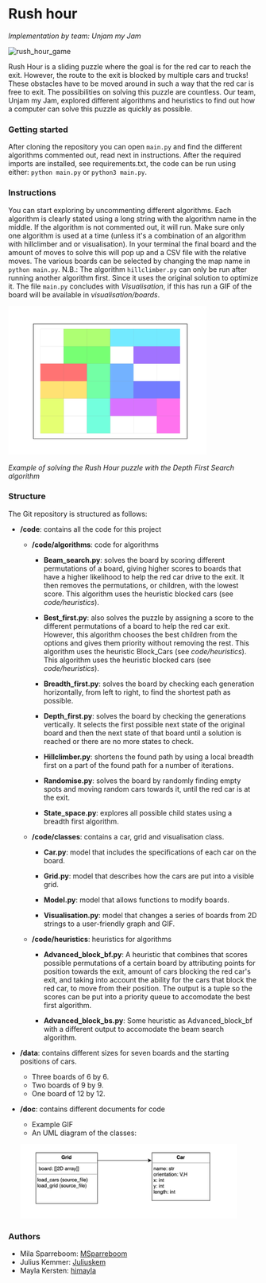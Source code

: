 # Rush hour 
<i>Implementation by team: Unjam my Jam</i>

<img src="https://toyzoona.net/2955-medium_default/rush-hour-logic-game.jpg" alt="rush_hour_game" height="250"></img>

Rush Hour is a sliding puzzle where the goal is for the red car to reach the exit. However, the route to the exit is blocked by multiple cars and trucks! These obstacles have to be moved around in such a way that the red car is free to exit. The possibilities on solving this puzzle are countless. Our team, Unjam my Jam, explored different algorithms and heuristics to find out how a computer can solve this puzzle as quickly as possible.


### Getting started
After cloning the repository you can open ```main.py``` and find the different algorithms commented out, read next in instructions. After the required imports are installed, see requirements.txt, the code can be run using either: ```python main.py``` or ```python3 main.py```.


### Instructions
You can start exploring by uncommenting different algorithms. Each algorithm is clearly stated using a long string with the algorithm name in the middle. If the algorithm is not commented out, it will run. Make sure only one algorithm is used at a time (unless it's a combination of an algorithm with hillclimber and or visualisation). In your terminal the final board and the amount of moves to solve this will pop up and a CSV file with the relative moves.
The various boards can be selected by changing the map name in ```python main.py```.
N.B.: The algorithm ```hillclimber.py``` can only be run after running another algorithm first. Since it uses the original solution to optimize it. 
The file ```main.py``` concludes with *Visualisation*, if this has run a GIF of the board will be available in *visualisation/boards*.

<img src="doc/ex_depth.gif" alt="example gif" height="300"></img>

*Example of solving the Rush Hour puzzle with the Depth First Search algorithm*

### Structure
The Git repository is structured as follows:
* **/code**: contains all the code for this project
    *  **/code/algorithms**: code for algorithms

        * **Beam_search.py**: solves the board by scoring different permutations of a board, giving higher scores to boards that have a higher likelihood to help the red car drive to the exit. It then removes the permutations, or children, with the lowest score. This algorithm uses the heuristic blocked cars (see *code/heuristics*).

        * **Best_first.py**: also solves the puzzle by assigning a score to the different permutations of a board to help the red car exit. However, this algorithm chooses the best children from the options and gives them priority without removing the rest. This algorithm uses the heuristic Block_Cars (see *code/heuristics*). This algorithm uses the heuristic blocked cars (see *code/heuristics*).

        * **Breadth_first.py**: solves the board by checking each generation horizontally, from left to right, to find the shortest path as possible.

        * **Depth_first.py**: solves the board by checking the generations vertically. It selects the first possible next state of the original board and then the next state of that board until a solution is reached or there are no more states to check.

        * **Hillclimber.py**: shortens the found path by using a local breadth first on a part of the found path for a number of iterations. 

        * **Randomise.py**: solves the board by randomly finding empty spots and moving random cars towards it, until the red car is at the exit.

        * **State_space.py**: explores all possible child states using a breadth first algorithm.

    * **/code/classes**: contains a car, grid and visualisation class.

        * **Car.py**: model that includes the specifications of each car on the board. 

        * **Grid.py**: model that describes how the cars are put into a visible grid.

        * **Model.py**: model that allows functions to modify boards. 

        * **Visualisation.py**: model that changes a series of boards from 2D strings to a user-friendly graph and GIF. 
    
    * **/code/heuristics**: heuristics for algorithms

        * **Advanced_block_bf.py**: A heuristic that combines that scores possible permutations of a certain board by attributing points for position towards the exit, amount of cars blocking the red car's exit, and taking into account the ability for the cars that block the red car, to move from their position. The output is a tuple so the scores can be put into a priority queue to accomodate the best first algorithm.

        * **Advanced_block_bs.py**: Some heuristic as Advanced_block_bf with a different output to accomodate the beam search algorithm. 

* **/data**: contains different sizes for seven boards and the starting positions of cars.
    * Three boards of 6 by 6.
    * Two boards of 9 by 9.
    * One board of 12 by 12.

* **/doc**: contains different documents for code
    * Example GIF
    * An UML diagram of the classes:

    <img src="doc/UML_diagram.png" alt="UML diagram" height="150"></img>

### Authors
* Mila Sparreboom: [MSparreboom](https://github.com/MSparreboom)
* Julius Kemmer: [Juliuskem](https://github.com/juliuskem)
* Mayla Kersten: [himayla](https://github.com/himayla/)